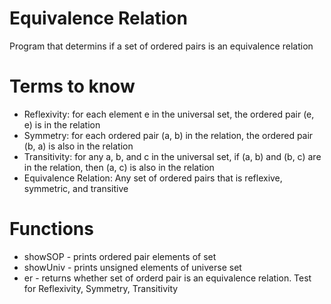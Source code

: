 # Equivalence Relation
Program that determins if a set of ordered pairs is an equivalence relation

# Terms to know
* Reflexivity: for each element e in the universal set, the ordered pair (e, e) is in the relation
* Symmetry: for each ordered pair (a, b) in the relation, the ordered pair (b, a) is also in the relation
* Transitivity: for any a, b, and c in the universal set, if (a, b) and (b, c) are in the relation, then (a, c) is also in the relation
* Equivalence Relation: Any set of ordered pairs that is reflexive, symmetric, and transitive

# Functions
* showSOP - prints ordered pair elements of set
* showUniv - prints unsigned elements of universe set
* er - returns whether set of orderd pair is an equivalence relation. Test for Reflexivity, Symmetry, Transitivity

